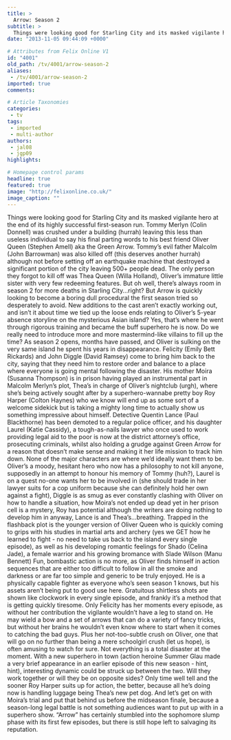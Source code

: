 ```yaml
---
title: >
  Arrow: Season 2
subtitle: >
  Things were looking good for Starling City and its masked vigilante hero at the end of its highly successful first-season run.
date: "2013-11-05 09:44:09 +0000"

# Attributes from Felix Online V1
id: "4001"
old_path: /tv/4001/arrow-season-2
aliases:
 - /tv/4001/arrow-season-2
imported: true
comments:

# Article Taxonomies
categories:
 - tv
tags:
 - imported
 - multi-author
authors:
 - jal08
 - jgp09
highlights:

# Homepage control params
headline: true
featured: true
image: "http://felixonline.co.uk/"
image_caption: ""
---
```


Things were looking good for Starling City and its masked vigilante hero at the end of its highly successful first-season run. Tommy Merlyn (Colin Donnell) was crushed under a building (hurrah) leaving this less than useless individual to say his final parting words to his best friend Oliver Queen (Stephen Amell) aka the Green Arrow. Tommy’s evil father Malcolm (John Barrowman) was also killed off (this deserves another hurrah) although not before setting off an earthquake machine that destroyed a significant portion of the city leaving 500+ people dead. The only person they forgot to kill off was Thea Queen (Willa Holland), Oliver’s immature little sister with very few redeeming features. But oh well, there’s always room in season 2 for more deaths in Starling City...right?
 But Arrow is quickly looking to become a boring dull procedural the first season tried so desperately to avoid. New additions to the cast aren’t exactly working out, and isn’t it about time we tied up the loose ends relating to Oliver’s 5-year absence storyline on the mysterious Asian island? Yes, that’s where he went through rigorous training and became the buff superhero he is now. Do we really need to introduce more and more mastermind-like villains to fill up the time?
 As season 2 opens, months have passed, and Oliver is sulking on the very same island he spent his years in disappearance. Felicity (Emily Bett Rickards) and John Diggle (David Ramsey) come to bring him back to the city, saying that they need him to restore order and balance to a place where everyone is going mental following the disaster. His mother Moira (Susanna Thompson) is in prison having played an instrumental part in Malcolm Merlyn’s plot, Thea’s in charge of Oliver’s nightclub (urgh), where she’s being actively sought after by a superhero-wannabe pretty boy Roy Harper (Colton Haynes) who we know will end up as some sort of a welcome sidekick but is taking a mighty long time to actually show us something impressive about himself.
 Detective Quentin Lance (Paul Blackthorne) has been demoted to a regular police officer, and his daughter Laurel (Katie Cassidy), a tough-as-nails lawyer who once used to work providing legal aid to the poor is now at the district attorney’s office, prosecuting criminals, whilst also holding a grudge against Green Arrow for a reason that doesn’t make sense and making it her life mission to track him down.
 None of the major characters are where we’d ideally want them to be. Oliver’s a moody, hesitant hero who now has a philosophy to not kill anyone, supposedly in an attempt to honour his memory of Tommy (huh?), Laurel is on a quest no-one wants her to be involved in (she should trade in her lawyer suits for a cop uniform because she can definitely hold her own against a fight), Diggle is as smug as ever constantly clashing with Oliver on how to handle a situation, how Moira’s not ended up dead yet in her prison cell is a mystery, Roy has potential although the writers are doing nothing to develop him in anyway, Lance is and Thea’s...breathing.
 Trapped in the flashback plot is the younger version of Oliver Queen who is quickly coming to grips with his studies in martial arts and archery (yes we GET how he learned to fight - no need to take us back to the island every single episode), as well as his developing romantic feelings for Shado (Celina Jade), a female warrior and his growing bromance with Slade Wilson (Manu Bennett)
 Fun, bombastic action is no more, as Oliver finds himself in action sequences that are either too difficult to follow in all the smoke and darkness or are far too simple and generic to be truly enjoyed. He is a physically capable fighter as everyone who’s seen season 1 knows, but his assets aren’t being put to good use here. Gratuitous shirtless shots are shown like clockwork in every single episode, and frankly it’s a method that is getting quickly tiresome.
 Only Felicity has her moments every episode, as without her contribution the vigilante wouldn’t have a leg to stand on. He may wield a bow and a set of arrows that can do a variety of fancy tricks, but without her brains he wouldn’t even know where to start when it comes to catching the bad guys. Plus her not-too-subtle crush on Oliver, one that will go on no further than being a mere schoolgirl crush (let us hope), is often amusing to watch for sure.
 Not everything is a total disaster at the moment. With a new superhero in town (action heroine Summer Glau made a very brief appearance in an earlier episode of this new season - hint, hint), interesting dynamic could be struck up between the two. Will they work together or will they be on opposite sides? Only time well tell and the sooner Roy Harper suits up for action, the better, because all he’s doing now is handling luggage being Thea’s new pet dog. And let’s get on with Moira’s trial and put that behind us before the midseason finale, because a season-long legal battle is not something audiences want to put up with in a superhero show. “Arrow” has certainly stumbled into the sophomore slump phase with its first few episodes, but there is still hope left to salvaging its reputation.
